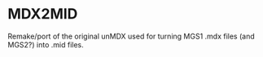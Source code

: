 # MDX2MID
Remake/port of the original unMDX used for turning MGS1 .mdx files (and MGS2?) into .mid files.